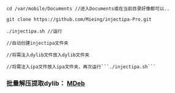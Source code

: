 
```
cd /var/mobile/Documents //进入Documents或在当前目录好像都可以..

git clone https://github.com/Mieing/injectipa-Pro.git

./injectipa.sh //运行

//自动创建injectipa文件夹

//将需注入dylib文件放入dylib文件夹

//将需注入ipa文件放入ipa文件夹，再次运行```./injectipa.sh```
```
### 批量解压提取dylib： [MDeb](https://github.com/Mieing/MDeb)
